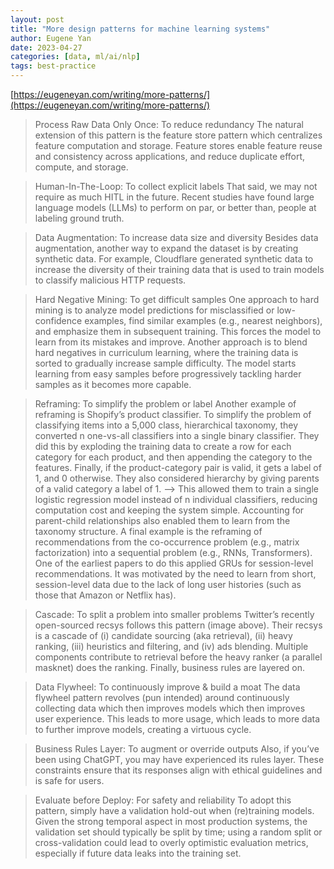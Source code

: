 ```yaml
---
layout: post
title: "More design patterns for machine learning systems"
author: Eugene Yan
date: 2023-04-27
categories: [data, ml/ai/nlp]
tags: best-practice
---
```


[https://eugeneyan.com/writing/more-patterns/](https://eugeneyan.com/writing/more-patterns/)

> Process Raw Data Only Once: To reduce redundancy
> The natural extension of this pattern is the feature store pattern which centralizes feature computation and storage. Feature stores enable feature reuse and consistency across applications, and reduce duplicate effort, compute, and storage.

> Human-In-The-Loop: To collect explicit labels
> That said, we may not require as much HITL in the future. Recent studies have found large language models (LLMs) to perform on par, or better than, people at labeling ground truth.

> Data Augmentation: To increase data size and diversity
> Besides data augmentation, another way to expand the dataset is by creating synthetic data. For example, Cloudflare generated synthetic data to increase the diversity of their training data that is used to train models to classify malicious HTTP requests.

> Hard Negative Mining: To get difficult samples
> One approach to hard mining is to analyze model predictions for misclassified or low-confidence examples, find similar examples (e.g., nearest neighbors), and emphasize them in subsequent training. This forces the model to learn from its mistakes and improve.
> Another approach is to blend hard negatives in curriculum learning, where the training data is sorted to gradually increase sample difficulty. The model starts learning from easy samples before progressively tackling harder samples as it becomes more capable.

> Reframing: To simplify the problem or label
> Another example of reframing is Shopify’s product classifier. To simplify the problem of classifying items into a 5,000 class, hierarchical taxonomy, they converted n one-vs-all classifiers into a single binary classifier. They did this by exploding the training data to create a row for each category for each product, and then appending the category to the features. Finally, if the product-category pair is valid, it gets a label of 1, and 0 otherwise. They also considered hierarchy by giving parents of a valid category a label of 1.    --> This allowed them to train a single logistic regression model instead of n  individual classifiers, reducing computation cost and keeping the system simple. Accounting for parent-child relationships also enabled them to learn from the taxonomy structure.
> A final example is the reframing of recommendations from the co-occurrence problem (e.g., matrix factorization) into a sequential problem (e.g., RNNs, Transformers). One of the earliest papers to do this applied GRUs for session-level recommendations. It was motivated by the need to learn from short, session-level data due to the lack of long user histories (such as those that Amazon or Netflix has).

> Cascade: To split a problem into smaller problems
> Twitter’s recently open-sourced recsys follows this pattern (image above). Their recsys is a cascade of (i) candidate sourcing (aka retrieval), (ii) heavy ranking, (iii) heuristics and filtering, and (iv) ads blending. Multiple components contribute to retrieval before the heavy ranker (a parallel masknet) does the ranking. Finally, business rules are layered on.

> Data Flywheel: To continuously improve & build a moat
> The data flywheel pattern revolves (pun intended) around continuously collecting data which then improves models which then improves user experience. This leads to more usage, which leads to more data to further improve models, creating a virtuous cycle.

> Business Rules Layer: To augment or override outputs
> Also, if you’ve been using ChatGPT, you may have experienced its rules layer. These constraints ensure that its responses align with ethical guidelines and is safe for users.

> Evaluate before Deploy: For safety and reliability
> To adopt this pattern, simply have a validation hold-out when (re)training models. Given the strong temporal aspect in most production systems, the validation set should typically be split by time; using a random split or cross-validation could lead to overly optimistic evaluation metrics, especially if future data leaks into the training set.